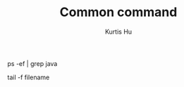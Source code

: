﻿--- 
published: true
title: Common command
layout: post
author: Kurtis Hu
category: 
  - common
tags: 
- Other
---


ps -ef | grep java

tail -f filename

